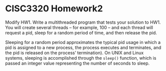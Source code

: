 # CISC3320 Homework2
Modify HW1. Write a multithreaded program that tests your solution to HW1. You will create several threads – for example, 100 – and each thread will request a pid, sleep for a random period of time, and then release the pid. 

Sleeping for a random period approximates the typical pid usage in which a pid is assigned to a new process, the process executes and terminates, and the pid is released on the process’ termination). 
On UNIX and Linux systems, sleeping is accomplished through the ```sleep()``` function, which is passed an integer value representing the number of seconds to sleep. 
